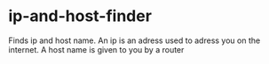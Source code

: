# ip-and-host-finder
Finds ip and host name.
An ip is an adress used to adress you on the internet. 
A host name is given to you by a router 
